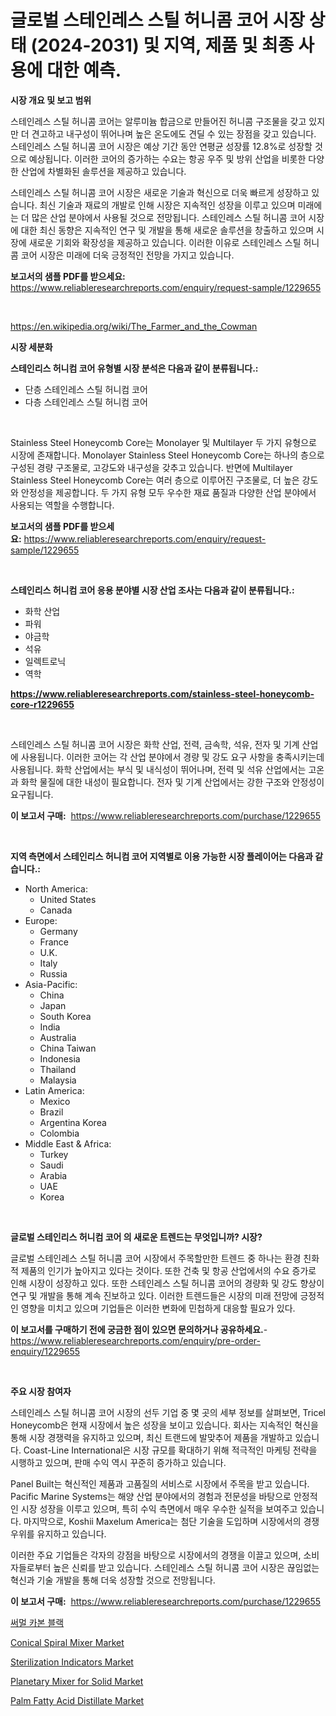 <p><h1>글로벌 스테인레스 스틸 허니콤 코어 시장 상태 (2024-2031) 및 지역, 제품 및 최종 사용에 대한 예측.</h1></p><p><strong>시장 개요 및 보고 범위</strong></p>
<p><p>스테인레스 스틸 허니콤 코어는 알루미늄 합금으로 만들어진 허니콤 구조물을 갖고 있지만 더 견고하고 내구성이 뛰어나며 높은 온도에도 견딜 수 있는 장점을 갖고 있습니다. 스테인레스 스틸 허니콤 코어 시장은 예상 기간 동안 연평균 성장률 12.8%로 성장할 것으로 예상됩니다. 이러한 코어의 증가하는 수요는 항공 우주 및 방위 산업을 비롯한 다양한 산업에 차별화된 솔루션을 제공하고 있습니다.</p><p>스테인레스 스틸 허니콤 코어 시장은 새로운 기술과 혁신으로 더욱 빠르게 성장하고 있습니다. 최신 기술과 재료의 개발로 인해 시장은 지속적인 성장을 이루고 있으며 미래에는 더 많은 산업 분야에서 사용될 것으로 전망됩니다. 스테인레스 스틸 허니콤 코어 시장에 대한 최신 동향은 지속적인 연구 및 개발을 통해 새로운 솔루션을 창출하고 있으며 시장에 새로운 기회와 확장성을 제공하고 있습니다. 이러한 이유로 스테인레스 스틸 허니콤 코어 시장은 미래에 더욱 긍정적인 전망을 가지고 있습니다.</p></p>
<p><strong>보고서의 샘플 PDF를 받으세요:</strong> <a href="https://www.reliableresearchreports.com/enquiry/request-sample/1229655">https://www.reliableresearchreports.com/enquiry/request-sample/1229655</a></p>
<p>&nbsp;</p>
<p><a href="https://en.wikipedia.org/wiki/The_Farmer_and_the_Cowman">https://en.wikipedia.org/wiki/The_Farmer_and_the_Cowman</a></p>
<p><strong>시장 세분화</strong></p>
<p><strong>스테인리스 허니컴 코어 유형별 시장 분석은 다음과 같이 분류됩니다.:</strong></p>
<p><ul><li>단층 스테인레스 스틸 허니컴 코어</li><li>다층 스테인레스 스틸 허니컴 코어</li></ul></p>
<p>&nbsp;</p>
<p><p>Stainless Steel Honeycomb Core는 Monolayer 및 Multilayer 두 가지 유형으로 시장에 존재합니다. Monolayer Stainless Steel Honeycomb Core는 하나의 층으로 구성된 경량 구조물로, 고강도와 내구성을 갖추고 있습니다. 반면에 Multilayer Stainless Steel Honeycomb Core는 여러 층으로 이루어진 구조물로, 더 높은 강도와 안정성을 제공합니다. 두 가지 유형 모두 우수한 재료 품질과 다양한 산업 분야에서 사용되는 역할을 수행합니다.</p></p>
<p><strong>보고서의 샘플 PDF를 받으세요:</strong>&nbsp;<a href="https://www.reliableresearchreports.com/enquiry/request-sample/1229655">https://www.reliableresearchreports.com/enquiry/request-sample/1229655</a></p>
<p>&nbsp;</p>
<p><strong> 스테인리스 허니컴 코어 응용 분야별 시장 산업 조사는 다음과 같이 분류됩니다.:</strong></p>
<p><ul><li>화학 산업</li><li>파워</li><li>야금학</li><li>석유</li><li>일렉트로닉</li><li>역학</li></ul></p>
<p><strong><a href="https://www.reliableresearchreports.com/stainless-steel-honeycomb-core-r1229655">https://www.reliableresearchreports.com/stainless-steel-honeycomb-core-r1229655</a></strong></p>
<p>&nbsp;</p>
<p><p>스테인레스 스틸 허니콤 코어 시장은 화학 산업, 전력, 금속학, 석유, 전자 및 기계 산업에 사용됩니다. 이러한 코어는 각 산업 분야에서 경량 및 강도 요구 사항을 충족시키는데 사용됩니다. 화학 산업에서는 부식 및 내식성이 뛰어나며, 전력 및 석유 산업에서는 고온과 화학 물질에 대한 내성이 필요합니다. 전자 및 기계 산업에서는 강한 구조와 안정성이 요구됩니다.</p></p>
<p><strong>이 보고서 구매:</strong>&nbsp; <a href="https://www.reliableresearchreports.com/purchase/1229655">https://www.reliableresearchreports.com/purchase/1229655</a></p>
<p>&nbsp;</p>
<p><strong>지역 측면에서 스테인리스 허니컴 코어 지역별로 이용 가능한 시장 플레이어는 다음과 같습니다.:</strong></p>
<p><ul>
    <li>
        North America:
        <ul>
            <li>United States</li>
            <li>Canada</li>
        </ul>
    </li>
    <li>
        Europe:
        <ul>
            <li>Germany</li>
            <li>France</li>
            <li>U.K.</li>
            <li>Italy</li>
            <li>Russia</li>
        </ul>
    </li>
    <li>
        Asia-Pacific:
        <ul>
            <li>China</li>
            <li>Japan</li>
            <li>South Korea</li>
            <li>India</li>
            <li>Australia</li>
            <li>China Taiwan</li>
            <li>Indonesia</li>
            <li>Thailand</li>
            <li>Malaysia</li>
        </ul>
    </li>
    <li>
        Latin America:
        <ul>
            <li>Mexico</li>
            <li>Brazil</li>
            <li>Argentina Korea</li>
            <li>Colombia</li>
        </ul>
    </li>
    <li>
        Middle East & Africa:
        <ul>
            <li>Turkey</li>
            <li>Saudi</li>
            <li>Arabia</li>
            <li>UAE</li>
            <li>Korea</li>
        </ul>
    </li>
    </ul></p>
<p>&nbsp;</p>
<p><strong>글로벌 스테인리스 허니컴 코어 의 새로운 트렌드는 무엇입니까? 시장?</strong></p>
<p><p>글로벌 스테인레스 스틸 허니콤 코어 시장에서 주목할만한 트렌드 중 하나는 환경 친화적 제품의 인기가 높아지고 있다는 것이다. 또한 건축 및 항공 산업에서의 수요 증가로 인해 시장이 성장하고 있다. 또한 스테인레스 스틸 허니콤 코어의 경량화 및 강도 향상이 연구 및 개발을 통해 계속 진보하고 있다. 이러한 트렌드들은 시장의 미래 전망에 긍정적인 영향을 미치고 있으며 기업들은 이러한 변화에 민첩하게 대응할 필요가 있다.</p></p>
<p><strong>이 보고서를 구매하기 전에 궁금한 점이 있으면 문의하거나 공유하세요.</strong>- <a href="https://www.reliableresearchreports.com/enquiry/pre-order-enquiry/1229655">https://www.reliableresearchreports.com/enquiry/pre-order-enquiry/1229655</a></p>
<p>&nbsp;</p>
<p><strong>주요 시장 참여자</strong></p>
<p><p>스테인레스 스틸 허니콤 코어 시장의 선두 기업 중 몇 곳의 세부 정보를 살펴보면, Tricel Honeycomb은 현재 시장에서 높은 성장을 보이고 있습니다. 회사는 지속적인 혁신을 통해 시장 경쟁력을 유지하고 있으며, 최신 트랜드에 발맞추어 제품을 개발하고 있습니다. Coast-Line International은 시장 규모를 확대하기 위해 적극적인 마케팅 전략을 시행하고 있으며, 판매 수익 역시 꾸준히 증가하고 있습니다.</p><p>Panel Built는 혁신적인 제품과 고품질의 서비스로 시장에서 주목을 받고 있습니다. Pacific Marine Systems는 해양 산업 분야에서의 경험과 전문성을 바탕으로 안정적인 시장 성장을 이루고 있으며, 특히 수익 측면에서 매우 우수한 실적을 보여주고 있습니다. 마지막으로, Koshii Maxelum America는 첨단 기술을 도입하며 시장에서의 경쟁 우위를 유지하고 있습니다.</p><p>이러한 주요 기업들은 각자의 강점을 바탕으로 시장에서의 경쟁을 이끌고 있으며, 소비자들로부터 높은 신뢰를 받고 있습니다. 스테인레스 스틸 허니콤 코어 시장은 끊임없는 혁신과 기술 개발을 통해 더욱 성장할 것으로 전망됩니다.</p></p>
<p><strong>이 보고서 구매:</strong>&nbsp;&nbsp;<a href="https://www.reliableresearchreports.com/purchase/1229655">https://www.reliableresearchreports.com/purchase/1229655</a></p>
<p><p><a href="https://github.com/sougarounis/Market-Research-Report-List-5/blob/main/155547265412.md">써멀 카본 블랙</a></p><p><a href="https://issuu.com/reportprime-2/docs/conical-spiral-mixer-market-size-2030.pptx">Conical Spiral Mixer Market</a></p><p><a href="https://medium.com/@codystark63/sterilization-indicators-market-industry-trends-and-forecast-for-period-from-2024-to-2031-eb1017d52132">Sterilization Indicators Market</a></p><p><a href="https://issuu.com/reportprime-2/docs/planetary-mixer-for-solid-market-size-2030.pptx">Planetary Mixer for Solid Market</a></p><p><a href="https://medium.com/@codystark63/global-palm-fatty-acid-distillate-market-is-projected-to-grow-at-a-cagr-of-10-4-2f4ac9bc4946">Palm Fatty Acid Distillate Market</a></p></p>